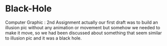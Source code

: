 # Black-Hole
Computer Graphic : 2nd Assignment
actually our first draft was to build an illusion pic without any animation or movement but somehow we needed to make it move, so we had been discussed about something 
that seem similar to illusion pic and it was a black hole.
